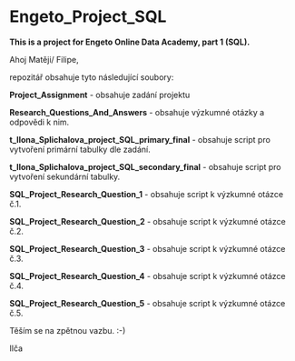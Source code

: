 # Engeto_Project_SQL

**This is a project for Engeto Online Data Academy, part 1 (SQL).**

Ahoj Matěji/ Filipe, 

repozitář obsahuje tyto následující soubory:

**Project_Assignment** - obsahuje zadání projektu

**Research_Questions_And_Answers** - obsahuje výzkumné otázky a odpovědi k nim.

**t_Ilona_Splichalova_project_SQL_primary_final** - obsahuje script pro vytvoření primární tabulky dle zadání.

**t_Ilona_Splichalova_project_SQL_secondary_final** - obsahuje script pro vytvoření sekundární tabulky.

**SQL_Project_Research_Question_1** - obsahuje script k výzkumné otázce č.1.

**SQL_Project_Research_Question_2** - obsahuje script k výzkumné otázce č.2.

**SQL_Project_Research_Question_3** - obsahuje script k výzkumné otázce č.3.

**SQL_Project_Research_Question_4** - obsahuje script k výzkumné otázce č.4.

**SQL_Project_Research_Question_5** - obsahuje script k výzkumné otázce č.5.

Těším se na zpětnou vazbu. :-)

Ilča
